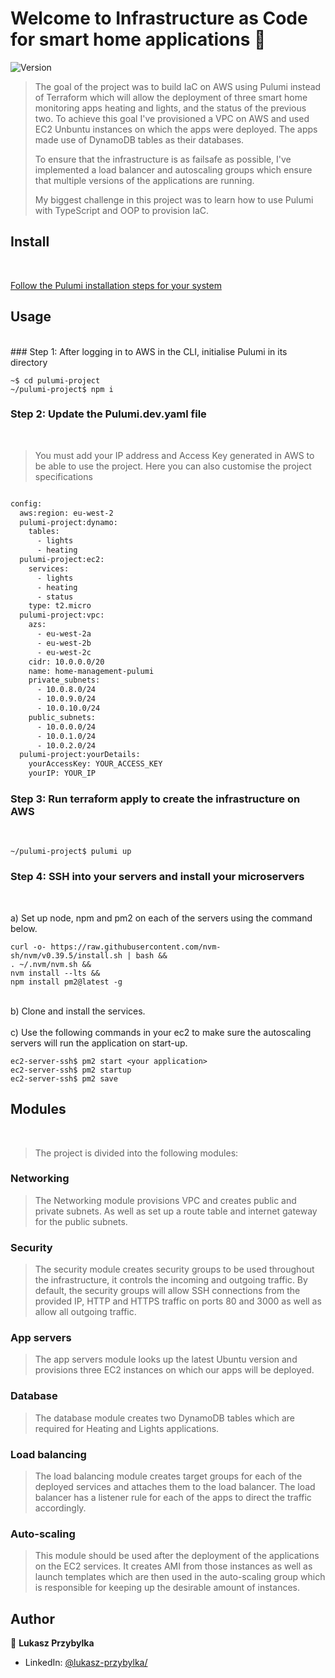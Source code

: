 # Welcome to Infrastructure as Code for smart home applications 👋

![Version](https://img.shields.io/badge/version-1.0.0-blue.svg?cacheSeconds=2592000)

> The goal of the project was to build IaC on AWS using Pulumi instead of Terraform which will allow the deployment of three smart home monitoring apps heating and lights, and the status of the previous two. To achieve this goal I've provisioned a VPC on AWS and used EC2 Unbuntu instances on which the apps were deployed. The apps made use of DynamoDB tables as their databases.
>
> To ensure that the infrastructure is as failsafe as possible, I've implemented a load balancer and autoscaling groups which ensure that multiple versions of the applications are running.
>
> My biggest challenge in this project was to learn how to use Pulumi with TypeScript and OOP to provision IaC.


## Install
<br>

[Follow the Pulumi installation steps for your system](https://www.pulumi.com/docs/install)

## Usage
<br>
### Step 1: After logging in to AWS in the CLI, initialise Pulumi in its directory
<br>

```
~$ cd pulumi-project
~/pulumi-project$ npm i
```

### Step 2: Update the Pulumi.dev.yaml file
<br>

> You must add your IP address and Access Key generated in AWS to be able to use the project. Here you can also customise the project specifications
```diff

config:
  aws:region: eu-west-2
  pulumi-project:dynamo:
    tables:
      - lights
      - heating
  pulumi-project:ec2:
    services:
      - lights
      - heating
      - status
    type: t2.micro
  pulumi-project:vpc:
    azs:
      - eu-west-2a
      - eu-west-2b
      - eu-west-2c
    cidr: 10.0.0.0/20
    name: home-management-pulumi
    private_subnets:
      - 10.0.8.0/24
      - 10.0.9.0/24
      - 10.0.10.0/24
    public_subnets:
      - 10.0.0.0/24
      - 10.0.1.0/24
      - 10.0.2.0/24
  pulumi-project:yourDetails:
    yourAccessKey: YOUR_ACCESS_KEY
    yourIP: YOUR_IP


```

### Step 3: Run terraform apply to create the infrastructure on AWS
<br>

```
~/pulumi-project$ pulumi up
```

### Step 4: SSH into your servers and install your microservers
<br>

a) Set up node, npm and pm2 on each of the servers using the command below.
```
curl -o- https://raw.githubusercontent.com/nvm-sh/nvm/v0.39.5/install.sh | bash &&
. ~/.nvm/nvm.sh &&
nvm install --lts &&
npm install pm2@latest -g
```
<br>
b) Clone and install the services.
<br>
<br>
c) Use the following commands in your ec2 to make sure the autoscaling servers will run the application on start-up.

```
ec2-server-ssh$ pm2 start <your application>
ec2-server-ssh$ pm2 startup
ec2-server-ssh$ pm2 save
```

## Modules
<br>

> The project is divided into the following modules:
### Networking
> The Networking module provisions VPC and creates public and private subnets. As well as set up a route table and internet gateway for the public subnets.

### Security
> The security module creates security groups to be used throughout the infrastructure, it controls the incoming and outgoing traffic. By default, the security groups will allow SSH connections from the provided IP, HTTP and HTTPS traffic on ports 80 and 3000 as well as allow all outgoing traffic.
### App servers
> The app servers module looks up the latest Ubuntu version and provisions three EC2 instances on which our apps will be deployed.
### Database
> The database module creates two DynamoDB tables which are required for Heating and Lights applications.
### Load balancing
> The load balancing module creates target groups for each of the deployed services and attaches them to the load balancer. The load balancer has a listener rule for each of the apps to direct the traffic accordingly.
### Auto-scaling
> This module should be used after the deployment of the applications on the EC2 services. It creates AMI from those instances as well as launch templates which are then used in the auto-scaling group which is responsible for keeping up the desirable amount of instances.

## Author

👤 **Lukasz Przybylka**

- LinkedIn: [@lukasz-przybylka\/](https://linkedin.com/in/lukasz-przybylka/)
